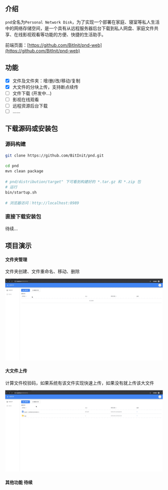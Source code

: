 ## 介绍
`pnd`全名为`Personal Network Disk`，为了实现一个部署在家庭、寝室等私人生活中的网络存储空间，是一个具有从远程服务器后台下载到私人网盘、家庭文件共享、在线影视观看等功能的方便、快捷的生活助手。

前端页面：[https://github.com/BitInit/pnd-web](https://github.com/BitInit/pnd-web)

## 功能
- [x] 文件及文件夹：增/删/改/移动/复制
- [x] 大文件的分块上传，支持断点续传
- [ ] 文件下载 (开发中...)
- [ ] 影视在线观看
- [ ] 远程资源后台下载
- [ ] ......

## 下载源码或安装包
### 源码构建

``` sh
git clone https://github.com/BitInit/pnd.git

cd pnd
mvn clean package

# pnd/distribution/target" 下可看到构建好的 *.tar.gz 和 *.zip 包
# 运行
bin/startup.sh

# 浏览器访问：http://localhost:8989
```

### 直接下载安装包
待续...

## 项目演示
#### 文件夹管理
文件夹创建、文件重命名、移动、删除

![folder](doc/folder_manage.gif)

#### 大文件上传
计算文件校验码，如果系统有该文件实现快速上传，如果没有就上传该大文件

![fileUpload](doc/file_upload.gif)

#### 其他功能 待续